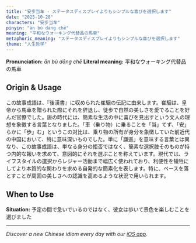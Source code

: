 ```yaml
---
title: "安步当车 - ステータスディスプレイよりもシンプルな喜びを選択します"
date: "2025-10-28"
characters: "安步当车"
pinyin: "ān bù dāng chē"
meaning: "平和なウォーキング代替品の馬車"
metaphoric_meaning: "ステータスディスプレイよりもシンプルな喜びを選択します"
theme: "人生哲学"
---
```


**Pronunciation:** *ān bù dāng chē*
**Literal meaning:** 平和なウォーキング代替品の馬車

## Origin & Usage

この故事成語は、『後漢書』に収められた崔駰の伝記に由来します。崔駰は、皇帝から馬車を贈られた際にそれを辞退し、徒歩で自然の美しさを愛でることを好んだ官僚でした。唐の時代には、簡素な生活の中に喜びを見出すという文人の理想を象徴する言葉となりました。「車（乗り物）に乗ることを「当」てず、「安」らかに「歩」む」というこの対比は、乗り物の所有が身分を象徴していた前近代の中国において、特に意味深いものでした。単に「謙遜」を意味する言葉とは異なり、この故事成語は、単なる身分の拒否ではなく、簡素な選択肢そのものが持つ内的な報いを求めて、意図的にそれを選ぶことを称えています。現代では、ライフスタイルの選択からレジャー活動まで幅広く使われており、利便性を犠牲にしてより本質的な関わりを求める自発的な簡素化を表します。特に、ペースを落とすことが周囲の美しさへの認識を高めるような状況で用いられます。

## When to Use

**Situation:** 予定の間で急いでいるのではなく、彼女は歩いて景色を楽しむことを選びました

---

*Discover a new Chinese idiom every day with our [iOS app](https://apps.apple.com/us/app/daily-chinese-idioms/id6740611324).*
